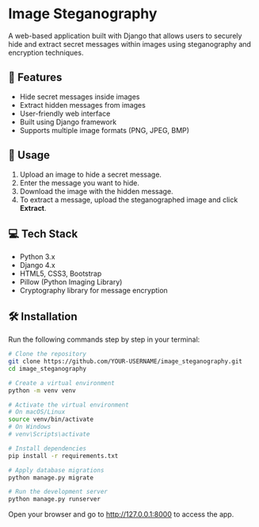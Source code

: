 # Image Steganography

A web-based application built with Django that allows users to securely hide and extract secret messages within images using steganography and encryption techniques.

## 🚀 Features
- Hide secret messages inside images
- Extract hidden messages from images
- User-friendly web interface
- Built using Django framework
- Supports multiple image formats (PNG, JPEG, BMP)

## 📝 Usage
1. Upload an image to hide a secret message.
2. Enter the message you want to hide.
3. Download the image with the hidden message.
4. To extract a message, upload the steganographed image and click **Extract**.

## 💻 Tech Stack
- Python 3.x
- Django 4.x
- HTML5, CSS3, Bootstrap
- Pillow (Python Imaging Library)
- Cryptography library for message encryption



## 🛠️ Installation

Run the following commands step by step in your terminal:

```bash
# Clone the repository
git clone https://github.com/YOUR-USERNAME/image_steganography.git
cd image_steganography
```
```bash
# Create a virtual environment
python -m venv venv
```
```bash
# Activate the virtual environment
# On macOS/Linux
source venv/bin/activate
# On Windows
# venv\Scripts\activate
```
```bash
# Install dependencies
pip install -r requirements.txt
```
```bash
# Apply database migrations
python manage.py migrate
```
```bash
# Run the development server
python manage.py runserver
```
Open your browser and go to http://127.0.0.1:8000
 to access the app.
